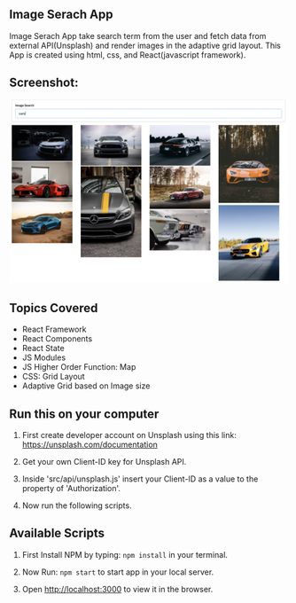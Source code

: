 ## Image Serach App

Image Serach App take search term from the user and fetch data from external API(Unsplash) and render images in the adaptive grid layout.
This App is created using html, css, and React(javascript framework).

## Screenshot:

![UI-Screenshot](images/image_search_app_ui.png)

## Topics Covered

- React Framework
- React Components
- React State
- JS Modules
- JS Higher Order Function: Map
- CSS: Grid Layout
- Adaptive Grid based on Image size

## Run this on your computer

1. First create developer account on Unsplash using this link: https://unsplash.com/documentation

2. Get your own Client-ID key for Unsplash API.

3. Inside 'src/api/unsplash.js' insert your Client-ID as a value to the property of 'Authorization'.

4. Now run the following scripts.

## Available Scripts

1. First Install NPM by typing: `npm install` in your terminal.

2. Now Run: `npm start` to start app in your local server.

3. Open [http://localhost:3000](http://localhost:3000) to view it in the browser.

